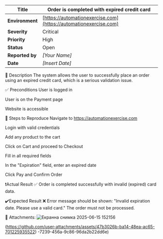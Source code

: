 | **Title**       | Order is completed with expired credit card                      |
| --------------- | ---------------------------------------------------------------- |
| **Environment** | [https://automationexercise.com](https://automationexercise.com) |
| **Severity**    | Critical                                                         |
| **Priority**    | High                                                             |
| **Status**      | Open                                                             |
| **Reported by** | *\[Your Name]*                                                   |
| **Date**        | *\[Insert Date]*                                                 |


📝 Description
The system allows the user to successfully place an order using an expired credit card, which is a serious validation issue.

✅ Preconditions
User is logged in

User is on the Payment page

Website is accessible

🔁 Steps to Reproduce
Navigate to https://automationexercise.com

Login with valid credentials

Add any product to the cart

Click on Cart and proceed to Checkout

Fill in all required fields

In the "Expiration" field, enter an expired date

Click Pay and Confirm Order

❗️Actual Result
✅ Order is completed successfully with invalid (expired) card data.

✔️Expected Result
❌ Error message should be shown:
"Invalid expiration date. Please use a valid card."
The order must not be processed.

📎 Attachments: 
![Екранна снимка 2025-06-15 152156](https://github.com/user-attachments/assets/5eec209d-a851-41d6-baf9-19f073c52dbe)

(https://github.com/user-attachments/assets/47b3026b-ba14-48ea-ac65-701225935522)
-7239-456a-9c86-96da2b22dd6e)
